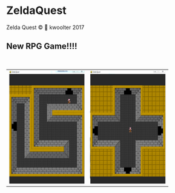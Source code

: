 # ZeldaQuest
Zelda Quest :copyright: :monkey: kwoolter 2017
## New RPG Game!!!!
</br>
<table>
<tr>
<td>
<img height=300 width=200 src="https://github.com/kwoolter/ZeldaQuest/blob/master/view/screenshots/ZeldaQuest1.PNG" alt="game1">
</td>
<td>
<img height=300 width=200 src="https://github.com/kwoolter/ZeldaQuest/blob/master/view/screenshots/ZeldaQuest2.PNG" alt="game2">
</td>
</tr>
</table>



